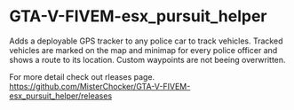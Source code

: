 # GTA-V-FIVEM-esx_pursuit_helper
Adds a deployable GPS tracker to any police car to track vehicles. 
Tracked vehicles are marked on the map and minimap for every police officer and shows a route to its location. 
Custom waypoints are not beeing overwritten.

For more detail check out rleases page.
https://github.com/MisterChocker/GTA-V-FIVEM-esx_pursuit_helper/releases
